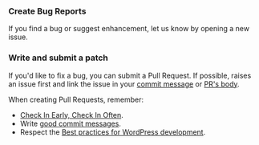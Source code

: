 ### Create Bug Reports

If you find a bug or suggest enhancement, let us know by opening a new issue.

### Write and submit a patch

If you'd like to fix a bug, you can submit a Pull Request. If possible, raises an issue first and link the issue in your [commit message](https://help.github.com/articles/closing-issues-via-commit-messages/) or [PR's body](https://github.com/blog/1506-closing-issues-via-pull-requests).

When creating Pull Requests, remember:

- [Check In Early, Check In Often](http://blog.codinghorror.com/check-in-early-check-in-often/).
- Write [good commit messages](http://tbaggery.com/2008/04/19/a-note-about-git-commit-messages.html).
- Respect the [Best practices for WordPress development](http://jetpack.com/contribute/#practices).